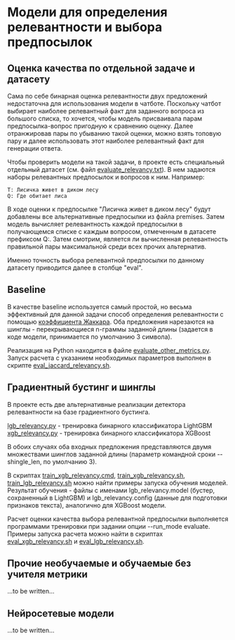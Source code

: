 # Модели для определения релевантности и выбора предпосылок

## Оценка качества по отдельной задаче и датасету

Сама по себе бинарная оценка релевантности двух предложений недостаточна
для использования модели в чатботе. Поскольку чатбот выбирает наиболее
релевантный факт для заданного вопроса из большого списка, то хочется,
чтобы модель присваивала парам предпосылка-вопрос пригодную к сравнению
оценку. Далее отранжировав пары по убыванию такой оценки, можно взять
топовую пару и далее использовать этот наиболее релевантный факт для
генерации ответа.

Чтобы проверить модели на такой задачи, в проекте есть специальный отдельный
датасет (см. файл [evaluate_relevancy.txt](https://github.com/Koziev/chatbot/blob/master/data/evaluate_relevancy.txt)).
В нем задаются наборы релевантных предпосылок и вопросов к ним. Например:

```
T: Лисичка живет в диком лесу
Q: Где обитает лиса
```

В ходе оценки к предпосылке "Лисичка живет в диком лесу" будут добавлены
все альтернативные предпосылки из файла premises. Затем модель вычисляет
релевантность каждой предпосылки в получающемся списке с каждым вопросом,
отмеченным в датасете префиксом Q:. Затем смотрим, является ли вычисленная
релевантность правильной пары максимальной среди всех прочих альтернатив.

Именно точность выбора релевантной предпосылки по данному датасету приводится
далее в столбце "eval".

## Baseline

В качестве baseline используется самый простой, но весьма эффективный для
данной задачи способ определения релевантности с помощью [коэффициента Жаккара](https://ru.wikipedia.org/wiki/%D0%9A%D0%BE%D1%8D%D1%84%D1%84%D0%B8%D1%86%D0%B8%D0%B5%D0%BD%D1%82_%D0%96%D0%B0%D0%BA%D0%BA%D0%B0%D1%80%D0%B0).
Оба предложения нарезаются на шинглы - перекрывающиеся n-граммы заданной длины (задается
в коде модели, принимается по умолчанию 3 символа).

Реализация на Python находится в файле [evaluate_other_metrics.py](https://github.com/Koziev/chatbot/blob/master/PyModels/evaluate_other_metrics.py). Запуск
расчета с указанием необходимых параметров выполнен в скрипте [eval_jaccard_relevancy.sh](https://github.com/Koziev/chatbot/blob/master/scripts/eval_jaccard_relevancy.sh).

## Градиентный бустинг и шинглы

В проекте есть две альтернативные реализации детектора релевантности на
базе градиентного бустинга.

[lgb_relevancy.py](https://github.com/Koziev/chatbot/blob/master/PyModels/lgb_relevancy.py) - тренировка бинарного классификатора LightGBM
[xgb_relevancy.py](https://github.com/Koziev/chatbot/blob/master/PyModels/xgb_relevancy.py) - тренировка бинарного классификатора XGBoost

В обоих случаях оба входных предложения представляются двумя множествами
шинглов заданной длины (параметр командной сроки --shingle_len, по умолчанию 3).

В скриптах [train_xgb_relevancy.cmd](https://github.com/Koziev/chatbot/blob/master/scripts/train_xgb_relevancy.cmd),
[train_xgb_relevancy.sh](https://github.com/Koziev/chatbot/blob/master/scripts/train_xgb_relevancy.sh), [train_lgb_relevancy.sh](https://github.com/Koziev/chatbot/blob/master/scripts/train_lgb_relevancy.sh)
можно найти примеры запуска обучения моделей. Результат обучения - файлы с именами 
lgb_relevancy.model (бустер, сохраненный в LightGBM) и lgb_relevancy.config (данные для
подготовки признаков текста), аналогично для XGBoost модели.

Расчет оценки качества выбора релевантной предпосылки выполняется программами
тренировки при задании опции --run_mode evaluate. Примеры запуска расчета
можно найти в скриптах [eval_xgb_relevancy.sh](https://github.com/Koziev/chatbot/blob/master/scripts/eval_xgb_relevancy.sh)
и [eval_lgb_relevancy.sh](https://github.com/Koziev/chatbot/blob/master/scripts/eval_lgb_relevancy.sh).

## Прочие необучаемые и обучаемые без учителя метрики

...to be written...


## Нейросетевые модели

...to be written...


